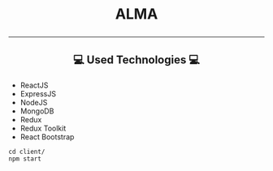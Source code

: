 # <p align="center">ALMA</p>



---



## <p align="center">💻 Used Technologies 💻</p>

- ReactJS
- ExpressJS
- NodeJS
- MongoDB
- Redux
- Redux Toolkit
- React Bootstrap


```
cd client/
npm start
```

